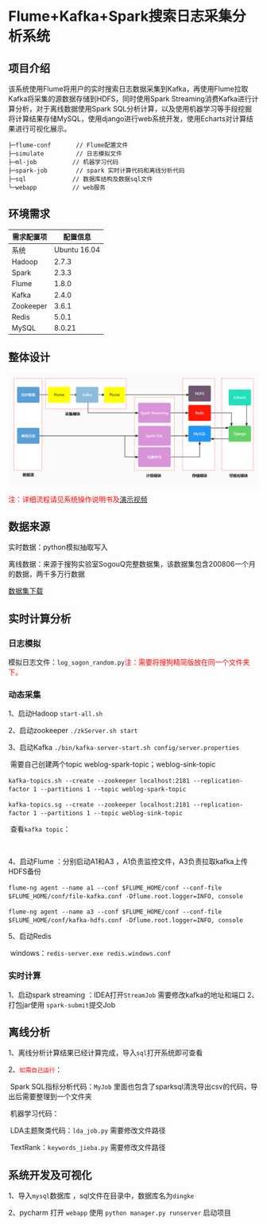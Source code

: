 # Flume+Kafka+Spark搜索日志采集分析系统



## 项目介绍

该系统使用Flume将用户的实时搜索日志数据采集到Kafka，再使用Flume拉取Kafka将采集的源数据存储到HDFS，同时使用Spark Streaming消费Kafka进行计算分析，对于离线数据使用Spark SQL分析计算，以及使用机器学习等手段挖掘将计算结果存储MySQL，使用django进行web系统开发，使用Echarts对计算结果进行可视化展示。

```yacas
├─flume-conf       // Flume配置文件
├─simulate         // 日志模拟文件
├─ml-job		  // 机器学习代码
├─spark-job        // spark 实时计算代码和离线分析代码
├─sql			  // 数据库结构及数据sql文件
└─webapp		  // web服务
```



## 环境需求

| 需求配置项 | 配置信息     |
| ---------- | ------------ |
| 系统       | Ubuntu 16.04 |
| Hadoop     | 2.7.3        |
| Spark      | 2.3.3        |
| Flume      | 1.8.0        |
| Kafka      | 2.4.0        |
| Zookeeper  | 3.6.1        |
| Redis      | 5.0.1        |
| MySQL      | 8.0.21       |

## 整体设计

<img src="./img/数据流向.jpg" title="" alt="" width="900">

<font color="red">注：详细流程请见系统操作说明书及[演示视频](https://www.bilibili.com/video/BV15Y411N77c/?vd_source=eeb1b759fed37a9c9c11140fbcf766eb)</font>

## 数据来源

实时数据：python模拟抽取写入

离线数据：来源于搜狗实验室SogouQ完整数据集，该数据集包含200806一个月的数据，两千多万行数据

[数据集下载](http://www.sogou.com/labs/resource/q.php)

## 实时计算分析

### 日志模拟

模拟日志文件：`log_sogon_random.py`<font color="red">注：需要将搜狗精简版放在同一个文件夹下。</font>

### 动态采集

1、启动Hadoop   `start-all.sh`

2、启动zookeeper  `./zkServer.sh start`

3、启动Kafka  `./bin/kafka-server-start.sh config/server.properties`

​	 需要自己创建两个topic   weblog-spark-topic；weblog-sink-topic

​	`kafka-topics.sh --create --zookeeper localhost:2181 --replication-factor 1 --partitions 1 --topic weblog-spark-topic`

​	`kafka-topics.sg --create --zookeeper localhost:2181 --replication-factor 1 --partitions 1 --topic weblog-sink-topic`

​	 查看`kafka topic`：

​	

4、启动Flume ：分别启动A1和A3 ，A1负责监控文件，A3负责拉取kafka上传HDFS备份

​	`flume-ng agent --name a1 --conf $FLUME_HOME/conf --conf-file $FLUME_HOME/conf/file-kafka.conf -Dflume.root.logger=INFO, console`

​	`flume-ng agent --name a3 --conf $FLUME_HOME/conf --conf-file $FLUME_HOME/conf/kafka-hdfs.conf -Dflume.root.logger=INFO, console`

5、启动Redis

​	  windows：`redis-server.exe redis.windows.conf`

### 实时计算

1、启动spark streaming ：IDEA打开`StreamJob` 需要修改kafka的地址和端口
2、打包jar使用 `spark-submit`提交Job

## 离线分析

1、离线分析计算结果已经计算完成，导入`sql`打开系统即可查看

2、<font color="#ff0000">`如需自己运行`</font>：

​		Spark SQL指标分析代码：`MyJob` 里面也包含了sparksql清洗导出csv的代码，导出后需要整理到一个文件夹

​		机器学习代码：

​			LDA主题聚类代码：`lda_job.py` 需要修改文件路径

​			TextRank：`keywords_jieba.py` 需要修改文件路径

## 系统开发及可视化

1、导入`mysql`数据库 ，sql文件在目录中，数据库名为`dingke`

2、pycharm 打开 `webapp`  使用 ``python manager.py runserver`` 启动项目





